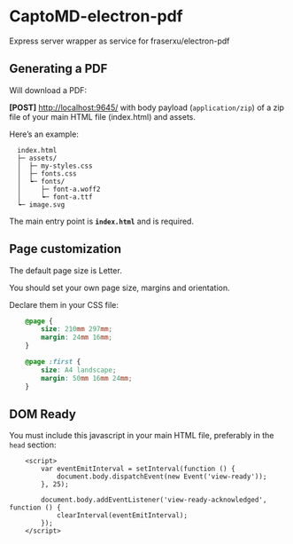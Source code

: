 # CaptoMD-electron-pdf
Express server wrapper as service for fraserxu/electron-pdf

## Generating a PDF

Will download a PDF:

**[POST]** [http://localhost:9645/](http://localhost:9645/) with body payload (`application/zip`) of a zip file of your main HTML file (index.html) and assets.

Here’s an example:

```
  index.html
  ├─ assets/
  │  ├─ my-styles.css
  │  ├─ fonts.css
  │  ┕─ fonts/
  │     ├─ font-a.woff2
  │     ┕─ font-a.ttf
  ┕─ image.svg
```

The main entry point is **`index.html`** and is required.

## Page customization

The default page size is Letter.

You should set your own page size, margins and orientation. 

Declare them in your CSS file:

```CSS
    @page {
        size: 210mm 297mm;
        margin: 24mm 16mm;
    }

    @page :first {
        size: A4 landscape;
        margin: 50mm 16mm 24mm;
    }
```

## DOM Ready

You must include this javascript in your main HTML file, preferably in the `head` section:

```JS
    <script>
        var eventEmitInterval = setInterval(function () {
            document.body.dispatchEvent(new Event('view-ready'));
        }, 25);

        document.body.addEventListener('view-ready-acknowledged', function () {
            clearInterval(eventEmitInterval);
        });
    </script>
``` 

